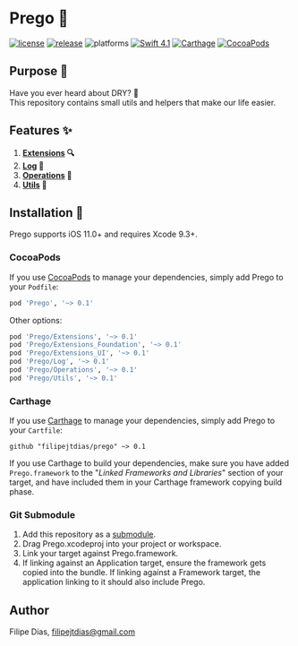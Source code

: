 # Prego 🔨

[![license](https://img.shields.io/badge/license-MIT-lightgrey.svg)](https://github.com/filipejtdias/prego/blob/master/LICENSE)
[![release](https://img.shields.io/github/release/filipejtdias/prego.svg)](https://github.com/filipejtdias/prego/releases)
![platforms](https://img.shields.io/badge/platforms-iOS-lightgrey.svg)
[![Swift 4.1](https://img.shields.io/badge/Swift-4-orange.svg?style=flat)](https://developer.apple.com/swift/)
[![Carthage](https://img.shields.io/badge/Carthage-compatible-4BC51D.svg?style=flat)](https://github.com/Carthage/Carthage)
[![CocoaPods](https://img.shields.io/cocoapods/v/Prego.svg)](https://cocoapods.org/)

## Purpose 🚀

Have you ever heard about DRY? 🤔    
This repository contains small utils and helpers that make our life easier.

## Features ✨

1. **[Extensions][] 🔍**
1. **[Log][] 📝**
1. **[Operations][] 🚦**
1. **[Utils][] 🍿**

## Installation 🔧

Prego supports iOS 11.0+ and requires Xcode 9.3+.

### CocoaPods

If you use [CocoaPods][] to manage your dependencies, simply add Prego to your `Podfile`:

```ruby
pod 'Prego', '~> 0.1'
```
    
Other options:    

```ruby
pod 'Prego/Extensions', '~> 0.1'
pod 'Prego/Extensions_Foundation', '~> 0.1'
pod 'Prego/Extensions_UI', '~> 0.1'
pod 'Prego/Log', '~> 0.1'
pod 'Prego/Operations', '~> 0.1'
pod 'Prego/Utils', '~> 0.1'
```


### Carthage

If you use [Carthage][] to manage your dependencies, simply add Prego to your `Cartfile`:

```
github "filipejtdias/prego" ~> 0.1
```

If you use Carthage to build your dependencies, make sure you have added `Prego.framework` to the 
"_Linked Frameworks and Libraries_" section of your target, and have included them in your Carthage framework copying build 
phase.

### Git Submodule

1. Add this repository as a [submodule][].
1. Drag Prego.xcodeproj into your project or workspace.
1. Link your target against Prego.framework.
1. If linking against an Application target, ensure the framework gets copied into the bundle. If linking against a Framework target, 
the application linking to it should also include Prego.

## Author

Filipe Dias, filipejtdias@gmail.com

[Extensions]: https://github.com/filipejtdias/prego/tree/master/Prego/Classes/Extensions
[Log]: https://github.com/filipejtdias/prego/tree/master/Prego/Classes/Log
[Operations]: https://github.com/filipejtdias/prego/tree/master/Prego/Classes/Operations
[Utils]: https://github.com/filipejtdias/prego/tree/master/Prego/Classes/Utils

[Carthage]: https://github.com/Carthage/Carthage/#readme
[CocoaPods]: https://cocoapods.org/
[submodule]: https://git-scm.com/docs/git-submodule

